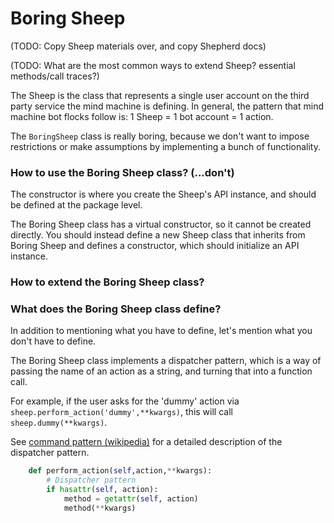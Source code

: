 # Boring Sheep

(TODO: Copy Sheep materials over, and copy Shepherd docs)

(TODO: What are the most common ways to extend Sheep? essential methods/call
traces?)

The Sheep is the class that represents a single user account on the
third party service the mind machine is defining. In general, the pattern
that mind machine bot flocks follow is: 1 Sheep = 1 bot account = 1 action.

The `BoringSheep` class is really boring, because we don't want to impose
restrictions or make assumptions by implementing a bunch of functionality.

### How to use the Boring Sheep class? (...don't)

The constructor is where you create the Sheep's API instance, and should be
defined at the package level.

The Boring Sheep class has a virtual constructor, so it cannot be created
directly. You should instead define a new Sheep class that inherits from
Boring Sheep and defines a constructor, which should initialize an API instance.

### How to extend the Boring Sheep class?

### What does the Boring Sheep class define?

In addition to mentioning what you have to define,
let's mention what you don't have to define.

The Boring Sheep class implements a dispatcher pattern,
which is a way of passing the name of an action as a
string, and turning that into a function call.

For example, if the user asks for the 'dummy' action
via `sheep.perform_action('dummy',**kwargs)`, this will 
call `sheep.dummy(**kwargs)`.

See [command pattern (wikipedia)](https://en.wikipedia.org/wiki/Command_pattern)
for a detailed description of the dispatcher pattern.

```python
    def perform_action(self,action,**kwargs):
        # Dispatcher pattern
        if hasattr(self, action):
            method = getattr(self, action)
            method(**kwargs)
```

